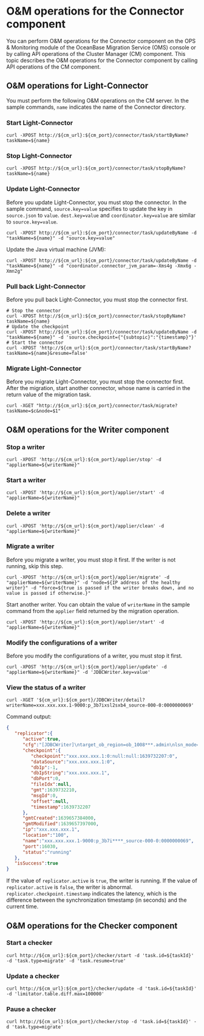 # O&M operations for the Connector component

You can perform O&M operations for the Connector component on the OPS & Monitoring module of the OceanBase Migration Service (OMS) console or by calling API operations of the Cluster Manager (CM) component. This topic describes the O&M operations for the Connector component by calling API operations of the CM component.

## O&M operations for Light-Connector

You must perform the following O&M operations on the CM server. In the sample commands, `name` indicates the name of the Connector directory.

### Start Light-Connector

```shell
curl -XPOST http://${cm_url}:${cm_port}/connector/task/startByName?taskName=${name}
```

### Stop Light-Connector

```shell
curl -XPOST http://${cm_url}:${cm_port}/connector/task/stopByName?taskName=${name}
```

### Update Light-Connector

Before you update Light-Connector, you must stop the connector. In the sample command, `source.key=value` specifies to update the key in `source.json` to `value`. `dest.key=value` and `coordinator.key=value` are similar to `source.key=value`.

```shell
curl -XPOST http://${cm_url}:${cm_port}/connector/task/updateByName -d "taskName=${name}" -d "source.key=value"
```

Update the Java virtual machine (JVM):

```shell
curl -XPOST http://${cm_url}:${cm_port}/connector/task/updateByName -d "taskName=${name}" -d "coordinator.connector_jvm_param=-Xms4g -Xmx6g -Xmn2g"
```

### Pull back Light-Connector

Before you pull back Light-Connector, you must stop the connector first.

```shell
# Stop the connector
curl -XPOST http://${cm_url}:${cm_port}/connector/task/stopByName?taskName=${name}
# Update the checkpoint
curl -XPOST http://${cm_url}:${cm_port}/connector/task/updateByName -d "taskName=${name}" -d 'source.checkpoint={"{subtopic}":"{timestamp}"}'
# Start the connector
curl -XPOST 'http://${cm_url}:${cm_port}/connector/task/startByName?taskName=${name}&resume=false'
```

### Migrate Light-Connector

Before you migrate Light-Connector, you must stop the connector first. After the migration, start another connector, whose name is carried in the return value of the migration task.

```shell
curl -XGET "http://${cm_url}:${cm_port}/connector/task/migrate?taskName=$c&node=$1"
```

## O&M operations for the Writer component

### Stop a writer

```shell
curl -XPOST 'http://${cm_url}:${cm_port}/applier/stop' -d "applierName=${writerName}"
```

### Start a writer

```shell
curl -XPOST 'http://${cm_url}:${cm_port}/applier/start' -d "applierName=${writerName}"
```

### Delete a writer

```shell
curl -XPOST 'http://${cm_url}:${cm_port}/applier/clean' -d "applierName=${writerName}"
```

### Migrate a writer

Before you migrate a writer, you must stop it first. If the writer is not running, skip this step.

```shell
curl -XPOST 'http://${cm_url}:${cm_port}/applier/migrate' -d "applierName=${writerName}" -d "node=${IP address of the healthy writer}" -d "force=${true is passed if the writer breaks down, and no value is passed if otherwise.}"
```

Start another writer. You can obtain the value of `writerName` in the sample command from the `applier` field returned by the migration operation.

```shell
curl -XPOST 'http://${cm_url}:${cm_port}/applier/start' -d "applierName=${writerName}"
```

### Modify the configurations of a writer

Before you modify the configurations of a writer, you must stop it first.

```shell
curl -XPOST 'http://${cm_url}:${cm_port}/applier/update' -d "applierName=${writerName}" -d 'JDBCWriter.key=value'
```

### View the status of a writer

```shell
curl -XGET '${cm_url}:${cm_port}/JDBCWriter/detail?writerName=xxx.xxx.xxx.1-9000:p_3b7ixsl2sxb4_source-000-0:0000000069'
```

Command output:

```json
{
   "replicator":{
      "active":true,
      "cfg":"[JDBCWriter]\ntarget_ob_region=ob_1008***.admin\nlsn_mode=\nstatus=running\nlisten_port=18000\ndaemon.ip=xxx.xxx.xxx.1\ndaemon.port=9000\nlocal_region_no=\nblack_region_no=0\ntenant_mapping=\nignore_ddl=false\nuseMultiExecute=false \nuseDRCNet=true\ncalculate_iops=true\ncoordinatorFile.skipDdl=\nsinkFile.notWriteColumn=\nsrc_type=mysql\nbinlog_username=drc\nbinlog_password=***\ntopic=p_3b7ixsl2sxb4_source\nsubTopic=p_3b7ixsl***_source-000-0\nsrc_subTopic=p_3b7ixsl2sxb4_dest-000-0\nsubId=0000000069\ntimestamp=1639657384\ndest_type=oceanbase1\ncluster.url=http://xxx.xxx.xxx.1:8088\nconfig_url=jdbc:mysql://xxx.xxx.xxx.2:2883?useUnicode=true&allowMultiQueries=true&socketTimeout=50000&characterEncoding=utf8&readOnlyPropagatesToServer=false\nsync_username=root@oms_mysql#ob_10088***.admin\nsync_password=***\nfilter.conditions=baby.*\ntx_records_limit=\nworker_num=16\nconnection_num=\nwriter_type=increment\nretry_sleep=5\ntask.split.mode=false\nblackCondition=[{\"name\":\"test_ddl01\",\"all\":false,\"sub\":[{\"name\":\"DRC_TXN*\",\"func\":\"fn\"},{\"name\":\"drc_txn*\",\"func\":\"fn\"}]}]\nwhiteCondition=[{\"name\":\"test_ddl01\",\"all\":false,\"sub\":[{\"name\":\"*\",\"func\":\"fn\"}]}]\nretry_time=3\nuseDirectUsername=true\ncoordinatorFile.isReverse=true\nprint_sql=false\n",
      "checkpoint":{
         "checkpoint":"xxx.xxx.xxx.1:0:null:null:1639732207:0",
         "dataSource":"xxx.xxx.xxx.1:0",
         "dbIp":-1,
         "dbIpString":"xxx.xxx.xxx.1",
         "dbPort":0,
         "fileIdx":null,
         "gmt":1639732210,
         "msgId":0,
         "offset":null,
         "timestamp":1639732207
      },
      "gmtCreated":1639657384000,
      "gmtModified":1639657397000,
      "ip":"xxx.xxx.xxx.1",
      "location":"100",
      "name":"xxx.xxx.xxx.1-9000:p_3b7i****_source-000-0:0000000069",
      "port":16030,
      "status":"running"
   },
   "isSuccess":true
}
```

If the value of `replicator.active` is `true`, the writer is running. If the value of `replicator.active` is `false`, the writer is abnormal. `replicator.checkpoint.timestamp` indicates the latency, which is the difference between the synchronization timestamp (in seconds) and the current time.

## O&M operations for the Checker component

### Start a checker

```shell
curl http://${cm_url}:${cm_port}/checker/start -d 'task.id=${taskId}' -d 'task.type=migrate' -d 'task.resume=true'
```

### Update a checker

```shell
curl http://${cm_url}:${cm_port}/checker/update -d 'task.id=${taskId}' -d 'limitator.table.diff.max=100000'
```

### Pause a checker

```shell
curl http://${cm_url}:${cm_port}/checker/stop -d 'task.id=${taskId}' -d 'task.type=migrate'
```
